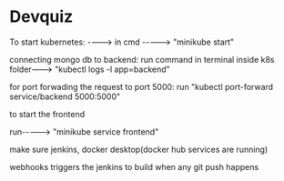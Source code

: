 # Devquiz

To start kubernetes:
----> in cmd -----> "minikube start"


connecting mongo db to backend:
 run command in terminal inside k8s folder---> "kubectl logs -l app=backend"



for port forwading the request to port 5000:
run "kubectl port-forward service/backend 5000:5000"


to start the frontend

run-----> "minikube service frontend"



make sure jenkins, docker desktop(docker hub services are running)

webhooks triggers the jenkins to build when any git push happens